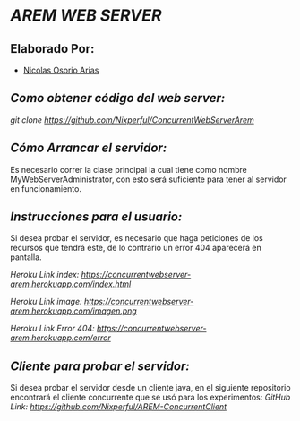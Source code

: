 
***AREM WEB SERVER***
======

  Elaborado Por:
  -------
  - [Nicolas Osorio Arias](https://github.com/Nixperful)
  
 
*_Como obtener código del web server:_*
------- 
*git clone https://github.com/Nixperful/ConcurrentWebServerArem*

*_Cómo Arrancar el servidor:_*
------- 
Es necesario correr la clase principal la cual tiene como nombre MyWebServerAdministrator, con esto será suficiente para tener al servidor en funcionamiento.

*_Instrucciones para el usuario:_*
------- 
Si desea probar el servidor, es necesario que haga peticiones de los recursos que tendrá este, de lo contrario un error 404 aparecerá en pantalla. 

*Heroku Link index: https://concurrentwebserver-arem.herokuapp.com/index.html*

*Heroku Link image: https://concurrentwebserver-arem.herokuapp.com/imagen.png*

*Heroku Link Error 404: https://concurrentwebserver-arem.herokuapp.com/error*

*_Cliente para probar el servidor:_*
------- 
Si desea probar el servidor desde un cliente java, en el siguiente repositorio encontrará el cliente concurrente que se usó para los experimentos:
*GitHub Link: https://github.com/Nixperful/AREM-ConcurrentClient*
